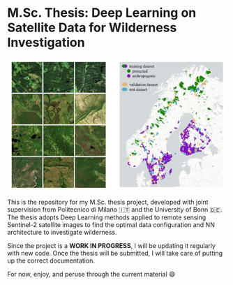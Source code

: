 # M.Sc. Thesis: Deep Learning on Satellite Data for Wilderness Investigation

<p align="center">
    <img src="images/anthropo.JPG" alt="anthropo.JPG">
</p>

This is the repository for my M.Sc. thesis project, developed with joint supervision from Politecnico di Milano :it: and the University of Bonn :de:. 
The thesis adopts Deep Learning methods applied to remote sensing Sentinel-2 satellite images to find the optimal data configuration and NN architecture to investigate wilderness.

Since the project is a **WORK IN PROGRESS**, I will be updating it regularly with new code.
Once the thesis will be submitted, I will take care of putting up the correct documentation.

For now, enjoy, and peruse through the current material :smile:

